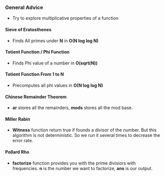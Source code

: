 ### General Advice

+ Try to explore multiplicative properties of a function

#### Sieve of Eratosthenes
+ Finds All primes under **N** in **O(N log log N)** 

#### Totient Function / Phi Function
+ Finds Phi value of a number in **O(sqrt(N))**

#### Totient Function From 1 to N
+ Precomputes all phi values in **O(N log log N)**

#### Chinese Remainder Theorem
+ **ar** stores all the remainders, **mods** stores all the mod base.

#### Miller Rabin

+ **Witness** function return true if founds a divisor of the number. But this algorithm is not deterministic. So we run it several times to decrease the error rate.

#### Pollard Rho
+ **factorize** function provides you with the prime divisiors with frequencies. **n** is the number we want to factorize, **ans** is our output.
